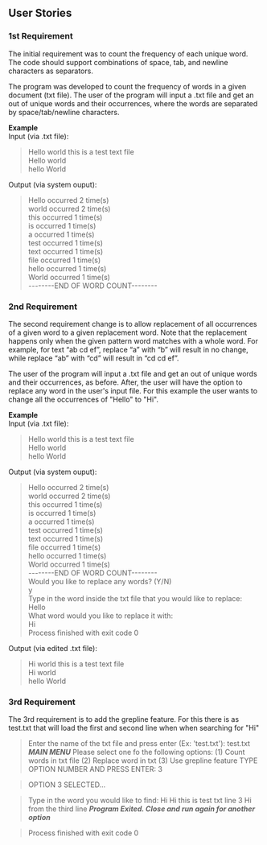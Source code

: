 ## User Stories
### 1st Requirement
The initial requirement was to count the frequency of each unique word. The code should support combinations of space, tab, and newline characters as separators.

The program was developed to count the frequency of words in a given document (txt file). The user of the program will input a .txt file and get an out of unique words and their occurrences, where the words are separated by space/tab/newline characters.
  
**Example**  
Input (via .txt file):  
>Hello world this is a test text file  
Hello world  
hello World  
    
    
Output (via system ouput):  
>Hello occurred 2 time(s)  
world occurred 2 time(s)  
this occurred 1 time(s)  
is occurred 1 time(s)  
a occurred 1 time(s)  
test occurred 1 time(s)  
text occurred 1 time(s)  
file occurred 1 time(s)  
hello occurred 1 time(s)  
World occurred 1 time(s)  
--------END OF WORD COUNT--------  
  
  
### 2nd Requirement
The second requirement change is to allow replacement of all occurrences of a given word to a given replacement word. Note that the replacement happens only when the given pattern word matches with a whole word. For example, for text “ab cd ef”, replace “a” with “b” will result in no change, while replace “ab” with “cd” will result in “cd cd ef”.

The user of the program will input a .txt file and get an out of unique words and their occurrences, as before. After, the user will have the option to replace any word in the user's input file. For this example the user wants to change all the occurrences of "Hello" to "Hi".  

**Example**  
Input (via .txt file):  
>Hello world this is a test text file  
Hello world  
hello World 
  
    
Output (via system ouput):  
>Hello occurred 2 time(s)  
world occurred 2 time(s)  
this occurred 1 time(s)  
is occurred 1 time(s)  
a occurred 1 time(s)  
test occurred 1 time(s)  
text occurred 1 time(s)  
file occurred 1 time(s)  
hello occurred 1 time(s)  
World occurred 1 time(s)  
--------END OF WORD COUNT--------  
Would you like to replace any words? (Y/N)  
y  
Type in the word inside the txt file that you would like to replace:   
Hello  
What word would you like to replace it with:   
Hi   
Process finished with exit code 0    
  
  
Output (via edited .txt file):  
>Hi world this is a test text file  
Hi world  
hello World  
  
### 3rd Requirement
The 3rd requirement is to add the grepline feature. For this there is as test.txt that will load the first and second line when when searching for "Hi"

>Enter the name of the txt file and press enter (Ex: 'test.txt'): 
>test.txt
>_______MAIN MENU_______
>Please select one fo the following options:
>(1) Count words in txt file
>(2) Replace word in txt
>(3) Use grepline feature
>TYPE OPTION NUMBER AND PRESS ENTER: 3

>OPTION 3 SELECTED...

>Type in the word you would like to find:
>Hi
>Hi this is test txt
>line 3 Hi from the third line
>***Program Exited. Close and run again for another option***

>Process finished with exit code 0
